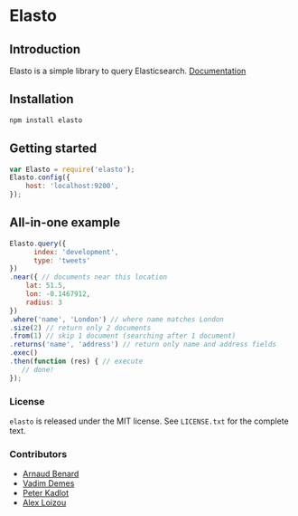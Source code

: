 # Elasto
## Introduction

Elasto is a simple library to query Elasticsearch.
[Documentation](http://streethub.github.io/elasto/)

## Installation

```bash
npm install elasto
```

## Getting started

```javascript
var Elasto = require('elasto');
Elasto.config({
    host: 'localhost:9200',
});
```

## All-in-one example

```javascript
Elasto.query({
      index: 'development',
      type: 'tweets'
})
.near({ // documents near this location
    lat: 51.5,
    lon: -0.1467912,
    radius: 3
})
.where('name', 'London') // where name matches London
.size(2) // return only 2 documents
.from(1) // skip 1 document (searching after 1 document)
.returns('name', 'address') // return only name and address fields
.exec()
.then(function (res) { // execute
   // done! 
});
```


### License
`elasto` is released under the MIT license. See `LICENSE.txt` for the complete text.

### Contributors

* [Arnaud Benard](github.com/arnaudbenard)
* [Vadim Demes](https://github.com/vdemedes)
* [Peter Kadlot](github.com/daralthus)
* [Alex Loizou](github.com/alexloi)
